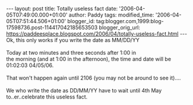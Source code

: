 \-\-- layout: post title: Totally useless fact date:
\'2006-04-05T07:49:00.000+01:00\' author: Paddy tags: modified\_time:
\'2006-04-05T07:51:44.506+01:00\' blogger\_id:
tag:blogger.com,1999:blog-17598736.post-114417042185653503
blogger\_orig\_url:
https://paddeesplace.blogspot.com/2006/04/totally-useless-fact.html
\-\-- Ok, this only works if you write the date as MM/DD/YY\
\
Today at two minutes and three seconds after 1:00 in\
the morning (and at 1:00 in the afternoon), the time and date will be
01:02:03 04/05/06.\
\
That won\'t happen again until 2106 (you may not be around to see
it)\....\
\
We who write the date as DD/MM/YY have to wait until 4th May
to..er..celebrate this useless fact.
